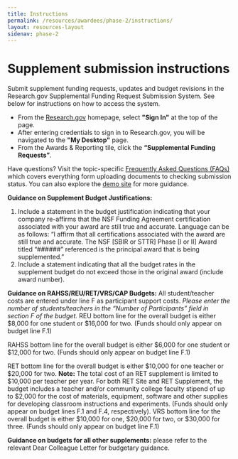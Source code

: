 ```yaml
---
title: Instructions
permalink: /resources/awardees/phase-2/instructions/
layout: resources-layout
sidenav: phase-2
---
```

# Supplement submission instructions

Submit supplement funding requests, updates and budget revisions in the Research.gov Supplemental Funding Request Submission System. See below for instructions on how to access the system.

* From the [Research.gov](https://www.research.gov/research-web/)  homepage, select **"Sign In"** at the top of the page.
* After entering credentials to sign in to Research.gov, you will be navigated to the **"My Desktop"** page.
* From the Awards & Reporting tile, click the **“Supplemental Funding Requests”**.

Have questions? Visit the topic-specific [Frequently Asked Questions (FAQs)](https://www.research.gov/research-web/content/aboutsfr#psm) which covers everything form uploading documents to checking submission status. You can also explore the [demo site](https://web.demo.research.gov/proposalprep/#/sfr) for more guidance. 

**Guidance on Supplement Budget Justifications:** 

1. Include a statement in the budget justification indicating that your company re-affirms that the NSF Funding Agreement certification associated with your award are still true and accurate. Language can be as follows:  “I affirm that all certifications associated with the award are still true and accurate. The NSF [SBIR or STTR] Phase [I or II] Award titled “######” referenced is the principal award that is being supplemented.”
2. Include a statement indicating that all the budget rates in the supplement budget do not exceed those in the original award (include award number).

**Guidance on RAHSS/REU/RET/VRS/CAP Budgets:** All student/teacher costs are entered under line F as participant support costs. *Please enter the number of students/teachers in the “Number of Participants” field in section F of the budget.* REU bottom line for the overall budget is either $8,000 for one student or $16,000 for two. (Funds should only appear on budget line F.1)

RAHSS bottom line for the overall budget is either $6,000 for one student or $12,000 for two. (Funds should only appear on budget line F.1)

RET bottom line for the overall budget is either $10,000 for one teacher or $20,000 for two. **Note:** The total cost of an RET supplement is limited to $10,000 per teacher per year. For both RET Site and RET Supplement, the budget includes a teacher and/or community college faculty stipend of up to $2,000 for the cost of materials, equipment, software and other supplies for developing classroom instructions and experiments. (Funds should only appear on budget lines F.1 and F.4, respectively).
VRS bottom line for the overall budget is either $10,000 for one, $20,000 for two, or $30,000 for three. (Funds should only appear on budget line F.1)

**Guidance on budgets for all other supplements:** please refer to the relevant Dear Colleague Letter for budgetary guidance.
